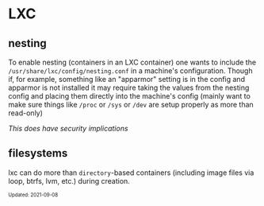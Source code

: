 LXC
===

## nesting

To enable nesting (containers in an LXC container) one wants to include
the `/usr/share/lxc/config/nesting.conf` in a machine's configuration. Though if,
for example, something like an "apparmor" setting is in the config and apparmor
is not installed it may require taking the values from the nesting config and
placing them directly into the machine's config (mainly want to make sure things
like `/proc` or `/sys` or `/dev` are setup properly as more than read-only)

_This does have security implications_

## filesystems

lxc can do more than `directory`-based containers (including image files via
loop, btrfs, lvm, etc.) during creation.

<sub><sup>Updated: 2021-09-08</sup></sub>
